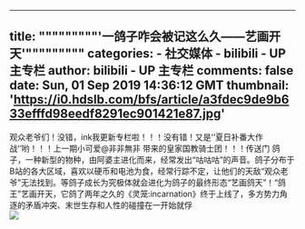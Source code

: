 
---
title: """""""""'一鸽子咋会被记这么久——艺画开天'"""""""""
categories: 
    - 社交媒体
    - bilibili - UP 主专栏
author: bilibili - UP 主专栏
comments: false
date: Sun, 01 Sep 2019 14:36:12 GMT
thumbnail: 'https://i0.hdslb.com/bfs/article/a3fdec9de9b633efffd98eedf8291ec901421e87.jpg'
---

<div>   
观众老爷们！没错，ink我更新专栏啦！！！没有错！又是‘‘夏日补番大作战‘’哟！！！上一期小可爱@非非無非 带来的皇家国教骑士团！！！传送门    鸽子，一种新型的物种，由阿婆主进化而来，经常发出“咕咕咕”的声音。鸽子分布于B站的各大区域，喜欢以硬币和电池为食，经常行踪不定，让他们的天敌“观众老爷”无法找到。等鸽子成长为究极体就会进化为鸽子的最终形态“艺画鸽天”！“鸽王”艺画开天，它鸽了两年之久的《灵笼:incarnation》终于上线了，多方势力角逐的矛盾冲突、末世生存和人性的碰撞在一开始就俘<br><img src="https://i0.hdslb.com/bfs/article/a3fdec9de9b633efffd98eedf8291ec901421e87.jpg" referrerpolicy="no-referrer">  
</div>
            
